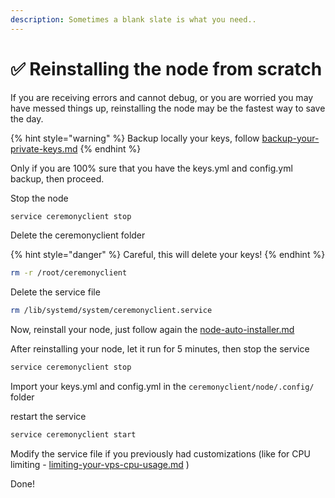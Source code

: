 ```yaml
---
description: Sometimes a blank slate is what you need..
---
```


# ✅ Reinstalling the node from scratch

If you are receiving errors and cannot debug, or you are worried you may have messed things up, reinstalling the node may be the fastest way to save the day.

{% hint style="warning" %}
Backup locally your keys, follow [backup-your-private-keys.md](../backup-your-private-keys.md "mention")
{% endhint %}

Only if you are 100% sure that you have the keys.yml and config.yml backup, then proceed.

Stop the node

```bash
service ceremonyclient stop
```

Delete the ceremonyclient folder&#x20;

{% hint style="danger" %}
Careful, this will delete your keys!
{% endhint %}

```bash
rm -r /root/ceremonyclient
```

Delete the service file

```bash
rm /lib/systemd/system/ceremonyclient.service
```

Now, reinstall your node, just follow again the [node-auto-installer.md](../node-auto-installer.md "mention")

After reinstalling your node, let it run for 5 minutes, then stop the service

```bash
service ceremonyclient stop
```

Import your keys.yml and config.yml in the `ceremonyclient/node/.config/`  folder

restart the service

```bash
service ceremonyclient start
```

Modify the service file if you previously had customizations (like for CPU limiting - [limiting-your-vps-cpu-usage.md](limiting-your-vps-cpu-usage.md "mention") )



Done!
